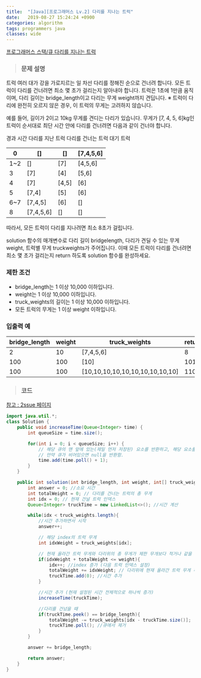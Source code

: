 ```yaml
---
title:  "[Java][프로그래머스 Lv.2] 다리를 지나는 트럭"
date:   2019-08-27 15:24:24 +0900
categories: algorithm
tags: programmers java
classes: wide
---  
```


[프로그래머스 스택/큐 다리를 지나는 트럭](https://programmers.co.kr/learn/courses/30/lessons/42583)   

> ### 문제 설명

트럭 여러 대가 강을 가로지르는 일 차선 다리를 정해진 순으로 건너려 합니다. 모든 트럭이 다리를 건너려면 최소 몇 초가 걸리는지 알아내야 합니다. 트럭은 1초에 1만큼 움직이며, 다리 길이는 bridge_length이고 다리는 무게 weight까지 견딥니다.
※ 트럭이 다리에 완전히 오르지 않은 경우, 이 트럭의 무게는 고려하지 않습니다.

예를 들어, 길이가 2이고 10kg 무게를 견디는 다리가 있습니다. 무게가 [7, 4, 5, 6]kg인 트럭이 순서대로 최단 시간 안에 다리를 건너려면 다음과 같이 건너야 합니다.

경과 시간	다리를 지난 트럭	다리를 건너는 트럭	대기 트럭

| 0   	| []        	| []    	| [7,4,5,6] 	|
|-----	|-----------	|-------	|-----------	|
| 1~2 	| []        	| [7]   	| [4,5,6]   	|
| 3   	| [7]       	| [4]   	| [5,6]     	|
| 4   	| [7]       	| [4,5] 	| [6]       	|
| 5   	| [7,4]     	| [5]   	| [6]       	|
| 6~7 	| [7,4,5]   	| [6]   	| []        	|
| 8   	| [7,4,5,6] 	| []    	| []        	|

따라서, 모든 트럭이 다리를 지나려면 최소 8초가 걸립니다.

solution 함수의 매개변수로 다리 길이 bridgelength, 다리가 견딜 수 있는 무게 weight, 트럭별 무게 truckweights가 주어집니다. 이때 모든 트럭이 다리를 건너려면 최소 몇 초가 걸리는지 return 하도록 solution 함수를 완성하세요.

### 제한 조건

- bridge_length는 1 이상 10,000 이하입니다.
- weight는 1 이상 10,000 이하입니다.
- truck_weights의 길이는 1 이상 10,000 이하입니다.
- 모든 트럭의 무게는 1 이상 weight 이하입니다.

### 입출력 예

| bridge_length 	| weight 	| truck_weights                   	| return 	|
|---------------	|--------	|---------------------------------	|--------	|
| 2             	| 10     	| [7,4,5,6]                       	| 8      	|
| 100           	| 100    	| [10]                            	| 101    	|
| 100           	| 100    	| [10,10,10,10,10,10,10,10,10,10] 	| 110    	|

>### 코드

[참고 : 2ssue 페이지](https://2ssue.github.io/algorithm/programmers_42583/)

```java
import java.util.*;
class Solution {
    public void increaseTime(Queue<Integer> time) {
        int queueSize = time.size();

        for(int i = 0; i < queueSize; i++) {
            // 해당 큐의 맨 앞에 있는(제일 먼저 저장된) 요소를 반환하고, 해당 요소를 큐에서 제거함.
            // 만약 큐가 비어있으면 null을 반환함.
            time.add(time.poll() + 1);
        }
    }

    public int solution(int bridge_length, int weight, int[] truck_weights) {
        int answer = 0; //소요 시간
        int totalWeight = 0; // 다리를 건너는 트럭의 총 무게
        int idx = 0; // 현재 건널 트럭 인덱스
        Queue<Integer> truckTime = new LinkedList<>(); //시간 계산

        while(idx < truck_weights.length){
            //시간 추가하면서 시작
            answer++;

            // 해당 index의 트럭 무게
            int idxWeight = truck_weights[idx];

            // 현재 올라간 트럭 무게와 다리위의 총 무게가 제한 무개보다 적거나 같을 때
            if(idxWeight + totalWeight <= weight){
                idx++; //index 증가 (다음 트럭 인덱스 설정)
                totalWeight += idxWeight; // 다리위에 현재 올라간 트럭 무게 추가
                truckTime.add(0); //시간 추가
            }

            //시간 추가 (현재 설정된 시간 전체적으로 하나씩 증가)
            increaseTime(truckTime);

            //다리를 건넜을 때
            if(truckTime.peek() == bridge_length){
                totalWeight -= truck_weights[idx - truckTime.size()];
                truckTime.poll(); //큐에서 제거
            }
        }

        answer += bridge_length;

        return answer;
    }
}
```

